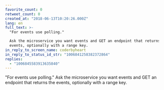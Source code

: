 ```yaml
---
favorite_count: 0
retweet_count: 0
created_at: "2018-06-13T10:20:26.000Z"
lang: en
full_text: >-
  "For events use polling."

  Ask the microservice you want events and GET an endpoint that returns the
  events, optionally with a range key.
in_reply_to_screen_name: coderbyheart
in_reply_to_status_id_str: "1006841258382372864"
replies:
  - "1006845583913635840"
---
```


"For events use polling." Ask the microservice you want events and GET an
endpoint that returns the events, optionally with a range key.
